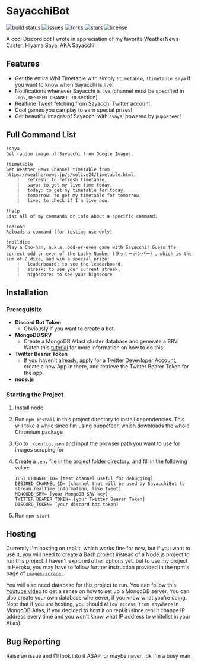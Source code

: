 # **SayacchiBot** #

[![build status](https://github.com/goodudetheboy/SayacchiBot/actions/workflows/node.js.yml/badge.svg)](https://github.com/goodudetheboy/SayacchiBot/actions)
[![issues](https://img.shields.io/github/issues/goodudetheboy/SayacchiBot)](https://github.com/goodudetheboy/SayacchiBot/issues)
[![forks](https://img.shields.io/github/forks/goodudetheboy/SayacchiBot)](https://github.com/goodudetheboy/SayacchiBot/network/members)
[![stars](https://img.shields.io/github/stars/goodudetheboy/SayacchiBot)](https://github.com/goodudetheboy/SayacchiBot/stargazers)
[![license](https://img.shields.io/github/license/goodudetheboy/SayacchiBot)](https://github.com/goodudetheboy/SayacchiBot/blob/main/LICENSE)

A cool Discord bot I wrote in appreciation of my favorite WeatherNews Caster: Hiyama Saya, AKA Sayacchi!

## Features ##

- Get the entire WNI Timetable with simply `!timetable`, `!timetable saya` if you want to know when Sayacchi is live!
- Notifications whenever Sayacchi is live (channel must be specified in `.env`, `DESIRED_CHANNEL_ID` section)
- Realtime Tweet fetching from Sayacchi Twitter account
- Cool games you can play to earn special prizes!
- Get beautiful images of Sayacchi with `!saya`, powered by `puppeteer`!

## Full Command List ##

```
!saya
Get random image of Sayacchi from Google Images.

!timetable
Get Weather News Channel timetable from https://weathernews.jp/s/solive24/timetable.html.
    |   refresh: to refresh timetable,
    |   saya: to get my live time today,
    |   today: to get my timetable for today,
    |   tomorrow: to get my timetable for tomorrow,
    |   live: to check if I'm live now.

!help
List all of my commands or info about a specific command.

!reload
Reloads a command (for testing use only)

!rolldice
Play a Cho-han, a.k.a. odd-or-even game with Sayacchi! Guess the correct odd or even of the Lucky Number (ラッキーナンバー）, which is the sum of 2 dice, and win a special prize!
    |   leaderboard: to see the leaderboard,
    |   streak: to see your current streak,
    |   highscore: to see your highscore
```

## Installation ##

### Prerequisite ###

- **Discord Bot Token**
  - Obviously if you want to create a bot.
- **MongoDB SRV**
  - Create a MongoDB Atlast cluster database and generate a SRV. Watch this [tutorial](https://www.youtube.com/watch?v=8no3SktqagY) for more information on how to do this.
- **Twitter Bearer Token**
  - If you haven't already, apply for a Twitter Devevloper Account, create a new App in there, and retrieve the Twitter Bearer Token for the app.
- **node.js**

### Starting the Project #

1. Install node
2. Run `npm install` in this project directory to install dependencies. This will take a while since I'm using puppeteer, which downloads the whole Chromium package
3. Go to `./config.json` and input the browser path you want to use for images scraping for 
4. Create a `.env` file in the project folder directory, and fill in the following value:

    ```
    TEST_CHANNEL_ID= [test channel useful for debugging]
    DESIRED_CHANNEL_ID= [channel that will be used by SayacchiBot to stream realtime information, like Tweet]
    MONGODB_SRV= [your MongoDB SRV key]
    TWITTER_BEARER_TOKEN= [your Twitter Bearer Token]
    DISCORD_TOKEN= [your discord bot token]
    ```

5. Run `npm start`

## Hosting ##

Currently I'm hosting on repl.it, which works fine for now, but if you want to use it, you will need to create a Bash project instead of a Node.js project to run this project.
I haven't explored other options yet, but to use my project in Heroku, you may have to follow further instruction provided in the npm's page of [`images-scraper`](https://www.npmjs.com/package/images-scraper).

You will also need database for this project to run. You can follow this [Youtube video](https://www.youtube.com/watch?v=8no3SktqagY) to get a sense on how to set up a MongoDB server. You can also create your own database whereever, if you know what you're doing. Note that if you are hosting, you should `Allow access from anywhere` in MongoDB Atlas, if you decided to host it on repl.it (since repl.it change IP address every time and you won't know what IP address to whitelist in your Atlas).

## Bug Reporting ##

Raise an issue and I'll look into it ASAP, or maybe never, idk I'm a busy man.
